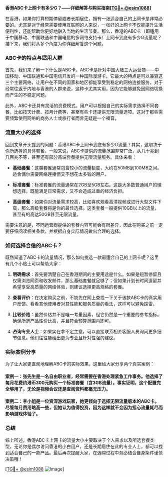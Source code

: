 **香港ABC卡上网卡有多少G？——详细解答与购买指南[[TG💪+ @esim1088](https://t.me/s/esim1088)]**

在香港，如果你打算短期停留或者长期居住，拥有一张适合自己的上网卡是非常必要的。尤其是对于经常需要使用互联网的人来说，一张好的上网卡不仅能提升生活便利性，还能帮助你更好地融入当地的生活节奏。那么，香港的ABC卡（即适用于中国移动、中国联通和中国电信的多网络支持卡）上网卡到底有多少G流量呢？接下来，我们将从多个角度为你详细解答这个问题。

### ABC卡的特点与适用人群

首先，我们来了解一下什么是ABC卡。ABC卡是针对中国大陆三大运营商——中国移动、中国联通和中国电信开发的一种国际漫游卡。它最大的特点是可以兼容这三个主要网络，让用户在不同的国家和地区都能享受到稳定的网络连接服务。对于经常往返于内地与香港的人群来说，这种卡尤其实用，因为它能够避免因网络切换而产生的不稳定问题。

此外，ABC卡还具有灵活的资费模式。用户可以根据自己的实际需求选择不同套餐，比如按天计费、按月计费等，甚至有些卡还提供无限流量选项。这对于那些需要频繁使用网络的商务人士或旅行者而言无疑是一个福音。

### 流量大小的选择

回到文章开头提到的问题：香港ABC卡上网卡到底有多少G流量？其实，这取决于你所选择的具体套餐。一般来说，ABC卡提供的流量范围非常广泛，从几十兆到几百兆不等，甚至还有部分高端套餐提供无限流量服务。具体来看：

- **基础套餐**：这类套餐通常包含较小的流量额度，大约在50MB到100MB之间。适合偶尔需要网络连接但又不想花太多钱的用户。
  
- **标准套餐**：标准套餐的流量通常在2GB至5GB左右。这是大多数普通用户的理想选择，既能满足日常需求，又不会造成过重的经济负担。

- **高级套餐**：如果你对流量需求较高，比如喜欢观看高清视频或进行大型文件下载，那么高级套餐将是你的最佳选择。这类套餐一般提供10GB以上的流量，甚至有的高达50GB甚至无限流量。

需要注意的是，不同运营商提供的套餐内容可能会有所差异，因此在购买之前一定要仔细阅读相关条款，并根据自身实际情况做出合理的选择。

### 如何选择合适的ABC卡？

既然知道了ABC卡的流量情况，那么如何挑选一款最适合自己的上网卡呢？这里有几个小贴士可以帮助大家：

1. **明确需求**：首先要清楚自己在香港期间的主要用途是什么。如果是短暂停留且仅需浏览网页和收发邮件，那么基础套餐就足够了；但如果计划长时间逗留并希望享受高质量的网络体验，则建议选择更高规格的套餐。

2. **查看评价**：在决定购买之前，不妨先在网上查找一下关于该款ABC卡的真实用户反馈。看看其他使用者对其性能和服务质量的看法，这样可以避免踩雷。

3. **比较价格**：虽然价格并不是唯一考量因素，但它仍然是一个重要的参考指标。确保所选产品性价比高，并且符合预算范围内即可。

4. **咨询专业人士**：如果实在拿不定主意，可以直接联系相关客服人员询问更多细节信息。他们往往能给出更为专业且针对性强的建议。

### 实际案例分享

为了让大家更直观地理解ABC卡的实际效果，这里给大家分享两个真实案例：

#### 案例一：张先生是一名自由职业者，经常需要在香港处理紧急工作事务。他选择了每月花费约港币300元购买一个标准套餐（含3GB流量）。事实证明，这个配置完全够用了，无论是视频会议还是查阅资料都毫无压力。

#### 案例二：李小姐是一位资深游戏玩家，她更倾向于选择无限流量版本的ABC卡。尽管每月费用略高一些，但她认为值得投资，因为这样就不会因为担心流量耗尽而影响游戏体验了。

### 总结

综上所述，香港ABC卡上网卡的流量大小主要取决于个人需求以及所选套餐类型。无论你是偶尔访问香港的小白用户，还是长期居住在此的专业人士，都可以找到适合自己的一款产品。最后再次提醒大家，在选购过程中务必结合自身条件谨慎决策哦！

[[TG💪+ @esim1088](https://t.me/s/esim1088) ![Image](https://i.postimg.cc/4NQfJmqS/Snipaste-2025-05-13-00-14-12.png)]